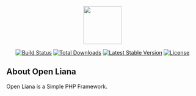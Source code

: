 <p align="center"><a href="https://github.com/open-liana/framework" target="_blank"><img width='100px' src="https://avatars0.githubusercontent.com/u/44262042?s=400&u=f0d269132b2614e4aa9fc7ea68285a2682298ce9&v=4"></a></p>

<p align="center">
<a href="https://travis-ci.org/open-liana/framework"><img src="https://api.travis-ci.org/open-liana/framework.svg" alt="Build Status"></a>
<a href="https://packagist.org/packages/open-liana/framework"><img src="https://poser.pugx.org/open-liana/framework/d/total.svg" alt="Total Downloads"></a>
<a href="https://packagist.org/packages/open-liana/framework"><img src="https://poser.pugx.org/open-liana/framework/v/stable.svg" alt="Latest Stable Version"></a>
<a href="https://packagist.org/packages/open-liana/framework"><img src="https://poser.pugx.org/open-liana/framework/license.svg" alt="License"></a>
</p>

## About Open Liana

Open Liana is a Simple PHP Framework.